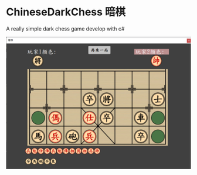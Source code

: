 # ChineseDarkChess 暗棋
A really simple dark chess game develop with c#

![game preview](githubImage/gamePreview.png)
